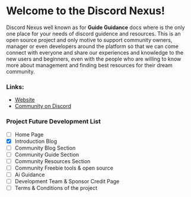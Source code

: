 # Welcome to the Discord Nexus!

Discord Nexus well known as for **Guide Guidance** docs where is the only one place for your needs of discord guidence and resources. This is an open source project and only motive to support community owners, manager or even developers around the platform so that we can come connect with everyone and share our experiences and knowledge to the new users and beginners, even with the people who are willing to know more about management and finding best resources for their dream community.

### Links:
- [Website](https://discordnexus.vercel.app/)
- [Community on Discord](https://dsc.gg/jumanjihub)

### Project Future Development List

* [ ] Home Page
* [x] Introduction Blog
* [ ] Community Blog Section
* [ ] Community Guide Section
* [ ] Community Resources Section
* [ ] Community Freebie tools & open source
* [ ] Ai Guidance
* [ ] Development Team & Sponsor Credit Page
* [ ] Terms & Conditions of the project
